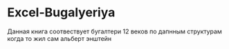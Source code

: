 # Excel-Bugalyeriya
Данная книга соотвествует бугалтери 12 веков по дапнным структурам когда то жил сам альберт энштейн
